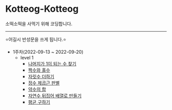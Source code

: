 # Kotteog-Kotteog
소떡소떡을 사먹기 위해 코딩합니다.

---

⭐어길시 반성문을 쓰게 됩니다.⭐

- 1주차(2022-09-13 ~ 2022-09-20)
    - level 1
        - [나머지가 1이 되는 수 찾기](https://school.programmers.co.kr/learn/courses/30/lessons/87389?language=python3)
        - [짝수와 홀수](https://school.programmers.co.kr/learn/courses/30/lessons/12937)
        - [자릿수 더하기](https://school.programmers.co.kr/learn/courses/30/lessons/12931)
        - [정수 제곱근 판별](https://school.programmers.co.kr/learn/courses/30/lessons/12934)
        - [약수의 합](https://school.programmers.co.kr/learn/courses/30/lessons/12928)
        - [자연수 뒤집어 배열로 만들기](https://school.programmers.co.kr/learn/courses/30/lessons/12932)
        - [평균 구하기](https://school.programmers.co.kr/learn/courses/30/lessons/12944)